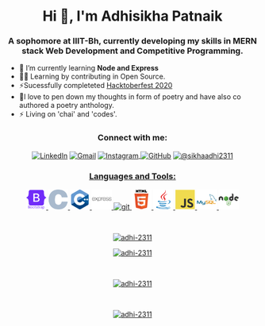 <!-- Header-->

<h1 align="center">Hi 👋, I'm Adhisikha Patnaik</h1>
<h3 align="center">A sophomore at IIIT-Bh, currently developing my skills in MERN stack Web Development and Competitive Programming.</h3>

<!-- About me-->

- 🌱 I’m currently learning **Node and Express**
- 👨‍💻 Learning by contributing in Open Source.
- ⚡Sucessfully completeted [Hacktoberfest 2020](https://dev.to/badge/hacktoberfest-2020)
- 📝I love to pen down my thoughts in form of poetry and have also co authored a poetry anthology.
- ⚡ Living on 'chai' and 'codes'.

<!-- Profile-->

<h3 align="center">Connect with me:</h3>
<p align="center">
  <a href="https://www.linkedin.com/in/adhisikha-patnaik-412208192" target="blank"><img align="center" src="https://img.icons8.com/bubbles/50/000000/linkedin.png"  alt="LinkedIn"/></a>
 <a href="mailto:sikhaadhi2311@gmail.com"><img align="center" src="https://img.icons8.com/bubbles/50/000000/gmail.png" alt="Gmail"/></a>
  <a href="https://instagram.com/_spilt._.ink_" target="blank"><img align="center" src="https://img.icons8.com/bubbles/50/000000/instagram.png" alt="Instagram"/> </a>
  <a href="https://github.com/adhi_2311" target="blank"><img align="center" src="https://img.icons8.com/bubbles/50/000000/github.png" alt="GitHub"/></a>
  <a href="https://medium.com/@sikhaadhi2311" target="blank"><img align="center" src="https://img.icons8.com/bubbles/50/000000/medium-new.png" alt="@sikhaadhi2311"</a>
</p>

<!-- Languages and Tools-->

<h3 align="center">Languages and Tools:</h3>
<p align="center"> <a href="https://getbootstrap.com" target="_blank"> <img src="https://raw.githubusercontent.com/devicons/devicon/master/icons/bootstrap/bootstrap-plain-wordmark.svg" alt="bootstrap" width="40" height="40"/> </a> <a href="https://www.cprogramming.com/" target="_blank"> <img src="https://raw.githubusercontent.com/devicons/devicon/master/icons/c/c-original.svg" alt="c" width="40" height="40"/> </a> <a href="https://www.w3schools.com/cpp/" target="_blank"> <img src="https://raw.githubusercontent.com/devicons/devicon/master/icons/cplusplus/cplusplus-original.svg" alt="cplusplus" width="40" height="40"/> </a> <a href="https://expressjs.com" target="_blank"> <img src="https://raw.githubusercontent.com/devicons/devicon/master/icons/express/express-original-wordmark.svg" alt="express" width="40" height="40"/> </a> <a href="https://git-scm.com/" target="_blank"> <img src="https://www.vectorlogo.zone/logos/git-scm/git-scm-icon.svg" alt="git" width="40" height="40"/> </a> <a href="https://www.w3.org/html/" target="_blank"> <img src="https://raw.githubusercontent.com/devicons/devicon/master/icons/html5/html5-original-wordmark.svg" alt="html5" width="40" height="40"/> </a> <a href="https://www.java.com" target="_blank"> <img src="https://raw.githubusercontent.com/devicons/devicon/master/icons/java/java-original.svg" alt="java" width="40" height="40"/> </a> <a href="https://developer.mozilla.org/en-US/docs/Web/JavaScript" target="_blank"> <img src="https://raw.githubusercontent.com/devicons/devicon/master/icons/javascript/javascript-original.svg" alt="javascript" width="40" height="40"/> </a> <a href="https://www.mysql.com/" target="_blank"> <img src="https://raw.githubusercontent.com/devicons/devicon/master/icons/mysql/mysql-original-wordmark.svg" alt="mysql" width="40" height="40"/> </a> <a href="https://nodejs.org" target="_blank"> <img src="https://raw.githubusercontent.com/devicons/devicon/master/icons/nodejs/nodejs-original-wordmark.svg" alt="nodejs" width="40" height="40"/ </a> 
</p>
<br>


<!-- Stats-->

<p align="center"> <img src="https://komarev.com/ghpvc/?username=adhi-2311&label=Profile%20views&color=0e75b6&style=flat" alt="adhi-2311" /> </p>
<p align="center"><img src="https://github-readme-stats.vercel.app/api/top-langs?username=adhi-2311&show_icons=true&locale=en&layout=compact" alt="adhi-2311" /></p>
<br>
<p align="center"><img src="https://github-readme-stats.vercel.app/api?username=adhi-2311&show_icons=true&locale=en" alt="adhi-2311" /></p>
<br>
<p align="center"><img src="https://github-readme-streak-stats.herokuapp.com/?user=adhi-2311&" alt="adhi-2311" /></p>
                                                                                                            
